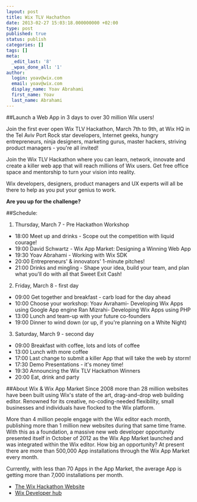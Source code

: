 ```yaml
---
layout: post
title: Wix TLV Hachathon
date: 2013-02-27 15:03:18.000000000 +02:00
type: post
published: true
status: publish
categories: []
tags: []
meta:
  _edit_last: '8'
  _wpas_done_all: '1'
author:
  login: yoav@wix.com
  email: yoav@wix.com
  display_name: Yoav Abrahami
  first_name: Yoav
  last_name: Abrahami
---
```

##Launch a Web App in 3 days to over 30 million Wix users!

Join the first ever open Wix TLV Hackathon, March 7th to 9th, at Wix HQ in the Tel Aviv Port
Rock star developers, Internet geeks, hungry entrepreneurs, ninja designers, marketing gurus, master hackers, striving product managers - you're all invited!

Join the Wix TLV Hackathon where you can learn, network, innovate and create a killer web app that will reach millions of Wix users. Get free office space and mentorship to turn your vision into reality.

Wix developers, designers, product managers and UX experts will all be there to help as you put your genius to work.

**Are you up for the challenge?**

##Schedule:
1. Thursday, March 7 - Pre Hackathon Workshop
 * 18:00 Meet up and drinks - Scope out the competition with liquid courage!
 * 19:00 David Schwartz - Wix App Market: Designing a Winning Web App
 * 19:30 Yoav Abrahami - Working with Wix SDK
 * 20:00 Entrepreneurs' &amp; innovators' 1-minute pitches!
 * 21:00 Drinks and mingling - Shape your idea, build your team, and plan what you'll do with all that Sweet Exit Cash!
2. Friday, March 8 - first day
 * 09:00 Get together and breakfast - carb load for the day ahead
 * 10:00 Choose your workshop:
Yoav Avrahami- Developing Wix Apps using Google App engine
Ran Mizrahi- Developing Wix Apps using PHP
 * 13:00 Lunch and team-up with your future co-founders
 * 19:00 Dinner to wind down (or up, if you're planning on a White Night)
3. Saturday, March 9 - second day
 * 09:00 Breakfast with coffee, lots and lots of coffee
 * 13:00 Lunch with more coffee
 * 17:00 Last change to submit a killer App that will take the web by storm!
 * 17:30 Demo Presentations - it's money time!
 * 19:30 Announcing the Wix TLV Hackathon Winners
 * 20:00 Eat, drink and party

##About Wix & Wix App Market
Since 2008 more than 28 million websites have been built using Wix's state of the art, drag-and-drop web building editor. Renowned for its creative, no-coding-needed flexibility, small businesses and individuals have flocked to the Wix platform.

More than 4 million people engage with the Wix editor each month, publishing more than 1 million new websites during that same time frame.
With this as a foundation, a massive new web developer opportunity presented itself in October of 2012 as the Wix App Market launched and was integrated within the Wix editor. How big an opportunity? At present there are more than 500,000 App installations through the Wix App Market every month.

Currently, with less than 70 Apps in the App Market, the average App is getting more than 7,000 installations per month.

* [The Wix Hackathon Website](http://www.wix.com/tlvhackathon2013)
* [Wix Developer hub](http://dev.wix.com)
